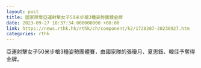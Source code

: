 ```yaml
---
layout: post
title: 國家隊奪亞運射擊女子50米步槍3種姿勢團體金牌
date: 2023-09-27 10:37:34.000000000 +08:00
link: https://news.rthk.hk/rthk/ch/component/k2/1720287-20230927.htm
categories: rthk
---
```


亞運射擊女子50米步槍3種姿勢團體賽，由國家隊的張瓊月、夏思鈺、韓佳予奪得金牌。
